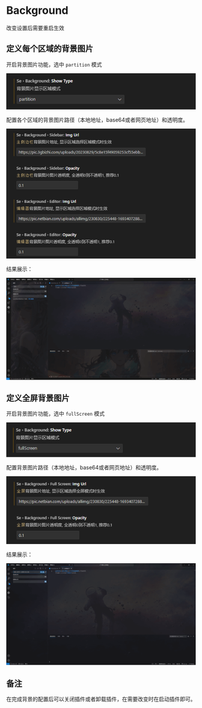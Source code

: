 # Background

改变设置后需要重启生效

## 定义每个区域的背景图片

开启背景图片功能，选中 `partition` 模式

![partition1](readmeImgs/image1.png)

配置各个区域的背景图片路径（本地地址，base64或者网页地址）和透明度。

![partition2](readmeImgs/image2.png)

结果展示：

![partition3](readmeImgs/image3.png)

## 定义全屏背景图片

开启背景图片功能，选中 `fullScreen` 模式

![fullScreen1](readmeImgs/image4.png)

配置背景图片路径（本地地址，base64或者网页地址）和透明度。

![fullScreen2](readmeImgs/image5.png)

结果展示：

![fullScreen3](readmeImgs/image6.png)

## 备注

在完成背景的配置后可以关闭插件或者卸载插件，在需要改变时在启动插件即可。
